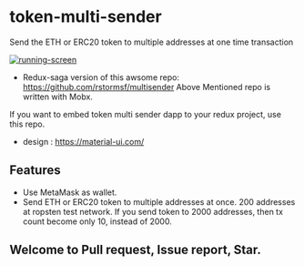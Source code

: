 # token-multi-sender
Send the ETH or ERC20 token to multiple addresses at one time transaction 

[![running-screen](https://user-images.githubusercontent.com/35254636/44192872-bb287a00-a139-11e8-83ec-0a132a4b0ea5.png)](https://youtu.be/mE2qoiOi7XA)

* Redux-saga version of this awsome repo:
https://github.com/rstormsf/multisender
Above Mentioned repo is written with Mobx.

If you want to embed token multi sender dapp to your redux project, use this repo.

* design :
https://material-ui.com/

## Features

* Use MetaMask as wallet.
* Send ETH or ERC20 token to multiple addresses at once.
200 addresses at ropsten test network.
If you send token to 2000 addresses, then tx count become only 10, instead of 2000.

## Welcome to Pull request, Issue report, Star. 




